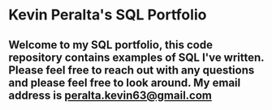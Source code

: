 # Kevin Peralta's SQL Portfolio

## Welcome to my SQL portfolio, this code repository contains examples of SQL I've written. Please feel free to reach out with any questions and please feel free to look around. My email address is peralta.kevin63@gmail.com 
